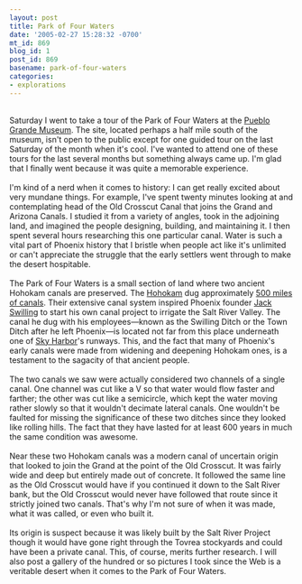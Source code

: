 ```yaml
---
layout: post
title: Park of Four Waters
date: '2005-02-27 15:28:32 -0700'
mt_id: 869
blog_id: 1
post_id: 869
basename: park-of-four-waters
categories:
- explorations
---
```

<br />Saturday I went to take a tour of the Park of Four Waters at the <a href="http://www.ci.phoenix.az.us/PARKS/pueblo.html">Pueblo Grande Museum</a>. The site, located perhaps a half mile south of the museum, isn't open to the public except for one guided tour on the last Saturday of the month when it's cool. I've wanted to attend one of these tours for the last several months but something always came up. I'm glad that I finally went because it was quite a memorable experience.<br /><br />I'm kind of a nerd when it comes to history: I can get really excited about very mundane things. For example, I've spent twenty minutes looking at and contemplating head of the Old Crosscut Canal that joins the Grand and Arizona Canals. I studied it from a variety of angles, took in the adjoining land, and imagined the people designing, building, and maintaining it. I then spent several hours researching this one particular canal. Water is such a vital part of Phoenix history that I bristle when people act like it's unlimited or can't appreciate the struggle that the early settlers went through to make the desert hospitable.<br /><br />The Park of Four Waters is a small section of land where two ancient Hohokam canals are preserved. The <a href="http://en.wikipedia.org/wiki/Hohokam">Hohokam</a> dug approximately <a href="http://www.srpnet.com/water/canals/origins.aspx">500 miles of canals</a>. Their extensive canal system inspired Phoenix founder <a href="http://southwest.library.arizona.edu/hav2/body.1_div.12.html">Jack Swilling</a> to start his own canal project to irrigate the Salt River Valley. The canal he dug with his employees&#x2014;known as the Swilling Ditch or the Town Ditch after he left Phoenix&#x2014;is located not far from this place underneath one of <a href="http://phoenix.gov/AVIATION/">Sky Harbor</a>'s runways. This, and the fact that many of Phoenix's early canals were made from widening and deepening Hohokam ones, is a testament to the sagacity of that ancient people.<br /><br />The two canals we saw were actually considered two channels of a single canal. One channel was cut like a V so that water would flow faster and farther; the other was cut like a semicircle, which kept the water moving rather slowly so that it wouldn't decimate lateral canals. One wouldn't be faulted for missing the significance of these two ditches since they looked like rolling hills. The fact that they have lasted for at least 600 years in much the same condition was awesome.<br /><br />Near these two Hohokam canals was a modern canal of uncertain origin that looked to join the Grand at the point of the Old Crosscut. It was fairly wide and deep but entirely made out of concrete. It followed the same line as the Old Crosscut would have if you continued it down to the Salt River bank, but the Old Crosscut would never have followed that route since it strictly joined two canals.  That's why I'm not sure of when it was made, what it was called, or even who built it.<br /><br />Its origin is suspect because it was likely built by the Salt River Project though it would have gone right through the Tovrea stockyards and could have been a private canal. This, of course, merits further research. I will also post a gallery of the hundred or so pictures I took since the Web is a veritable desert when it comes to the Park of Four Waters.<br /><br /><br />
